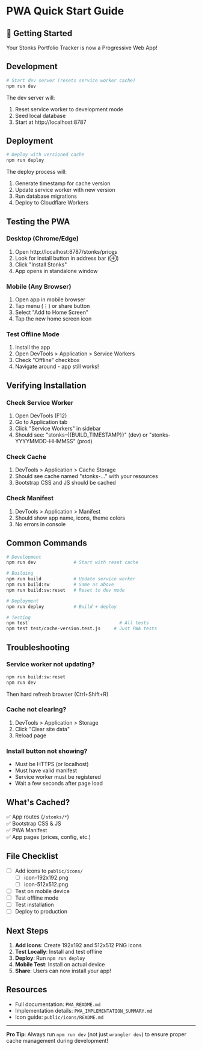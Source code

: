 # PWA Quick Start Guide

## 🚀 Getting Started

Your Stonks Portfolio Tracker is now a Progressive Web App!

## Development

```bash
# Start dev server (resets service worker cache)
npm run dev
```

The dev server will:
1. Reset service worker to development mode
2. Seed local database
3. Start at http://localhost:8787

## Deployment

```bash
# Deploy with versioned cache
npm run deploy
```

The deploy process will:
1. Generate timestamp for cache version
2. Update service worker with new version
3. Run database migrations
4. Deploy to Cloudflare Workers

## Testing the PWA

### Desktop (Chrome/Edge)
1. Open http://localhost:8787/stonks/prices
2. Look for install button in address bar (⊕)
3. Click "Install Stonks"
4. App opens in standalone window

### Mobile (Any Browser)
1. Open app in mobile browser
2. Tap menu (⋮) or share button
3. Select "Add to Home Screen"
4. Tap the new home screen icon

### Test Offline Mode
1. Install the app
2. Open DevTools > Application > Service Workers
3. Check "Offline" checkbox
4. Navigate around - app still works!

## Verifying Installation

### Check Service Worker
1. Open DevTools (F12)
2. Go to Application tab
3. Click "Service Workers" in sidebar
4. Should see: "stonks-{{BUILD_TIMESTAMP}}" (dev) or "stonks-YYYYMMDD-HHMMSS" (prod)

### Check Cache
1. DevTools > Application > Cache Storage
2. Should see cache named "stonks-..." with your resources
3. Bootstrap CSS and JS should be cached

### Check Manifest
1. DevTools > Application > Manifest
2. Should show app name, icons, theme colors
3. No errors in console

## Common Commands

```bash
# Development
npm run dev              # Start with reset cache

# Building
npm run build            # Update service worker
npm run build:sw         # Same as above
npm run build:sw:reset   # Reset to dev mode

# Deployment
npm run deploy           # Build + deploy

# Testing
npm test                                  # All tests
npm test test/cache-version.test.js     # Just PWA tests
```

## Troubleshooting

### Service worker not updating?
```bash
npm run build:sw:reset
npm run dev
```
Then hard refresh browser (Ctrl+Shift+R)

### Cache not clearing?
1. DevTools > Application > Storage
2. Click "Clear site data"
3. Reload page

### Install button not showing?
- Must be HTTPS (or localhost)
- Must have valid manifest
- Service worker must be registered
- Wait a few seconds after page load

## What's Cached?

✅ App routes (`/stonks/*`)  
✅ Bootstrap CSS & JS  
✅ PWA Manifest  
✅ App pages (prices, config, etc.)  

## File Checklist

- [ ] Add icons to `public/icons/`
  - [ ] icon-192x192.png
  - [ ] icon-512x512.png
- [ ] Test on mobile device
- [ ] Test offline mode
- [ ] Test installation
- [ ] Deploy to production

## Next Steps

1. **Add Icons**: Create 192x192 and 512x512 PNG icons
2. **Test Locally**: Install and test offline
3. **Deploy**: Run `npm run deploy`
4. **Mobile Test**: Install on actual device
5. **Share**: Users can now install your app!

## Resources

- Full documentation: `PWA_README.md`
- Implementation details: `PWA_IMPLEMENTATION_SUMMARY.md`
- Icon guide: `public/icons/README.md`

---

**Pro Tip**: Always run `npm run dev` (not just `wrangler dev`) to ensure proper cache management during development!

